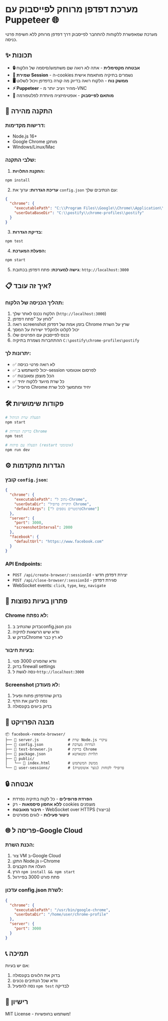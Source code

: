 # מערכת דפדפן מרוחק לפייסבוק עם Puppeteer 🌐

מערכת שמאפשרת ללקוחות להתחבר לפייסבוק דרך דפדפן מרוחק ללא חשיפת פרטי כניסה.

## ✨ תכונות

- **🔒 אבטחה מקסימלית** - אתה לא רואה שם משתמש/סיסמה של הלקוח
- **💾 שמירת Session** - ה-cookies נשמרים בתיקיה מותאמת אישית
- **🖥️ ממשק נוח** - הלקוח רואה בדיוק מה קורה בדפדפן ויכול לשלוט
- **⚡ Puppeteer** - מהיר ויציב יותר מ-VNC
- **🎯 מותאם לפייסבוק** - אופטימיזציה מיוחדת לפלטפורמה

## 🚀 התקנה מהירה

### דרישות מקדימות:
- Node.js 16+
- Google Chrome מותקן
- Windows/Linux/Mac

### שלבי התקנה:

1. **התקנת התלויות:**
```bash
npm install
```

2. **עריכת הגדרות:**
ערוך את `config.json` עם הנתיבים שלך:
```json
{
  "chrome": {
    "executablePath": "C:\\Program Files\\Google\\Chrome\\Application\\chrome.exe",
    "userDataBaseDir": "C:\\postify\\chrome-profiles\\postify"
  }
}
```

3. **בדיקת הגדרות:**
```bash
npm test
```

4. **הפעלת המערכת:**
```bash
npm start
```

5. **גישה למערכת:**
פתח דפדפן בכתובת: `http://localhost:3000`

## 📋 איך זה עובד?

### תהליך הכניסה של הלקוח:
1. הלקוח נכנס לאתר שלך (`http://localhost:3000`)
2. לוחץ על "פתח דפדפן"
3. רואה screenshot בזמן אמת של דפדפן Chrome שרץ על השרת
4. יכול לקלוט ולהקליד ישירות על המסך
5. נכנס לפייסבוק עם הפרטים שלו
6. ההתחברות נשמרת בתיקיה `C:\postify\chrome-profiles\postify`

### יתרונות לך:
- ✅ לא רואה פרטי כניסה
- ✅ יכול להשתמש ב-session לפרסום אוטומטי
- ✅ הכל מוצפן ומאובטח
- ✅ כל שרת מיועד ללקוח יחיד
- ✅ פרופיל Chrome יחיד ומתמשך לכל שרת

## 🛠️ פקודות שימושיות

```bash
# הפעלת שרת הניהול
npm start

# בדיקת הגדרות Chrome
npm test

# הפעלה עם פיתוח (restart אוטומטי)
npm run dev
```

## ⚙️ הגדרות מתקדמות

### קובץ `config.json`:
```json
{
  "chrome": {
    "executablePath": "נתיב ל-Chrome",
    "userDataDir": "תיקיית פרופיל Chrome",
    "defaultArgs": ["פרמטרים נוספים לChrome"]
  },
  "server": {
    "port": 3000,
    "screenshotInterval": 2000
  },
  "facebook": {
    "defaultUrl": "https://www.facebook.com"
  }
}
```

### API Endpoints:
- `POST /api/create-browser/:sessionId` - יצירת דפדפן חדש
- `POST /api/close-browser/:sessionId` - סגירת דפדפן
- WebSocket events: `click`, `type`, `key`, `navigate`

## 🔧 פתרון בעיות נפוצות

### Chrome לא נפתח:
1. בדוק שהנתיב בconfig.json נכון
2. וודא שיש הרשאות לתיקיה
3. בדוק שChrome לא רץ כבר

### בעיות חיבור:
1. וודא שהפורט 3000 פנוי
2. בדוק firewall settings
3. נסה לגשת ל-`http://localhost:3000`

### Screenshot לא מעודכן:
1. בדוק שהדפדפן פתוח ופעיל
2. נסה לרענן את הדף
3. בדוק ביוגים בקונסולה

## 📁 מבנה הפרויקט

```
📦 facebook-remote-browser/
├── 📄 server.js             # שרת Node.js עיקרי
├── 📄 config.json           # הגדרות מערכת
├── 📄 test-browser.js       # בדיקת Chrome
├── 📄 package.json          # תלויות ומטאדטא
├── 📁 public/
│   └── 📄 index.html        # ממשק המשתמש
└── 📁 user-sessions/        # פרופילי לקוחות (נוצר אוטומטית)
```

## 🔒 אבטחה

- **הפרדת פרופילים** - כל לקוח בתיקיה נפרדת
- **ללא אחסון סיסמאות** - רק cookies מוצפנים
- **חיבור מאובטח** - WebSocket over HTTPS (בייצור)
- **ניטור פעילות** - לוגים מפורטים

## 🌐 פריסה ל-Google Cloud

### הכנת השרת:
1. צור VM ב-Google Cloud
2. התקן Node.js ו-Chrome
3. העלה את הקבצים
4. הרץ `npm install && npm start`
5. פתח פורט 3000 בפיירוול

### עדכון config.json לשרת:
```json
{
  "chrome": {
    "executablePath": "/usr/bin/google-chrome",
    "userDataDir": "/home/user/chrome-profile"
  },
  "server": {
    "port": 3000
  }
}
```

## 📞 תמיכה

אם יש בעיות:
1. בדוק את הלוגים בקונסולה
2. וודא שכל הנתיבים נכונים
3. נסה להפעיל `npm test` לבדיקה

## 📝 רישיון

MIT License - משתמש בחופשיות!
